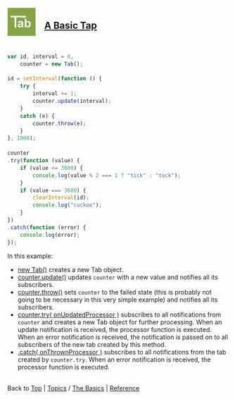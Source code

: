 <a name="top" ></a>

<a name="topic-a-basic-tab" ></a>

<img src="../img/tab-logo64.png" alt="Tab logo" style="float:left; margin-top:-13px;" /><img src="../img/1x1.png" style="float:left;" height="64" width="20" />

## [A Basic Tap][topic-a-basic-tab]
<br />

~~~~javascript
var id, interval = 0,
    counter = new Tab();

id = setInterval(function () {
    try {
        interval += 1;
        counter.update(interval);
    }
    catch (e) {
        counter.throw(e);
    }  
}, 1000);

counter
.try(function (value) {
    if (value <= 3600) {
        console.log(value % 2 === 1 ? "tick" : "tock"); 
    }
    if (value === 3600) {
        clearInterval(id);
        console.log("cuckoo");
    }
})
.catch(function (error) {
    console.log(error);
});
~~~~

In this example:

* [new Tab()][ref-new-tab] creates a new Tab object.
* [counter.update()][ref-tab.prototype.update] updates `counter` with a new value and notifies all its subscribers. 
* [counter.throw()][ref-tab.prototype.throw] sets `counter` to the failed state (this is probably not going to be necessary in this very simple example) and notifies all its subscribers.
* [counter.try( onUpdatedProcessor )][ref-tab.prototype.try] subscribes to all notifications from `counter` and creates a new Tab object for further processing.  When an update notification is received, the processor function is executed.  When an error notification is received, the notification is passed on to all subscribers of the new tab created by this method.   
* [.catch( onThrownProcessor )][ref-tab.prototype.catch] subscribes to all notifications from the tab created by `counter.try`.  When an error notification is received, the processor function is executed.



<br /> Back to [Top] | [Topics] / [The Basics][cat-the-basics] | [Reference] <br />





[top]: #top "back to the top of this page"
[topics]: /doc/topics.md#topics "back to the 'Topics' section"
[reference]: /doc/reference.md#reference "back to the 'Reference' section"

[cat-the-basics]: /doc/topics.md#cat-the-basics "more topics under 'The Basics'"
[topic-a-basic-tab]: #topic-a-basic-tab "Topics / The Basics / A Basic Tab - creating and using a basic Tab object."

[ref-new-tab]: tbd "!!! coming soon !!!"
[ref-tab.prototype.catch]: tbd "!!! coming soon !!!"
[ref-tab.prototype.throw]: tbd "!!! coming soon !!!"
[ref-tab.prototype.try]: tbd "!!! coming soon !!!"
[ref-tab.prototype.update]: tbd "!!! coming soon !!!"

[top]: #top "back to the top of this page"